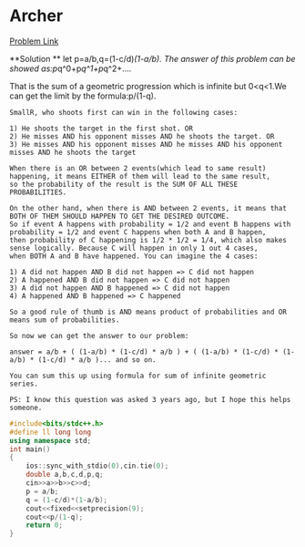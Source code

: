 # Archer

[Problem Link](https://codeforces.com/contest/312/problem/B)

**Solution ** let p=a/b,q=(1-c/d)*(1-a/b). The answer of this problem can be showed as:p*q^0+p*q^1+p*q^2+....

That is the sum of a geometric progression which is infinite but 0<q<1.We can get the limit by the formula:p/(1-q).

```
SmallR, who shoots first can win in the following cases:

1) He shoots the target in the first shot. OR
2) He misses AND his opponent misses AND he shoots the target. OR
3) He misses AND his opponent misses AND he misses AND his opponent misses AND he shoots the target

When there is an OR between 2 events(which lead to same result) happening, it means EITHER of them will lead to the same result, 
so the probability of the result is the SUM OF ALL THESE PROBABILITIES.

On the other hand, when there is AND between 2 events, it means that BOTH OF THEM SHOULD HAPPEN TO GET THE DESIRED OUTCOME. 
So if event A happens with probability = 1/2 and event B happens with probability = 1/2 and event C happens when both A and B happen,
then probability of C happening is 1/2 * 1/2 = 1/4, which also makes sense logically. Because C will happen in only 1 out 4 cases, 
when BOTH A and B have happened. You can imagine the 4 cases:

1) A did not happen AND B did not happen => C did not happen
2) A happened AND B did not happen => C did not happen
3) A did not happen AND B happened => C did not happen
4) A happened AND B happened => C happened

So a good rule of thumb is AND means product of probabilities and OR means sum of probabilities.

So now we can get the answer to our problem:

answer = a/b + ( (1-a/b) * (1-c/d) * a/b ) + ( (1-a/b) * (1-c/d) * (1-a/b) * (1-c/d) * a/b )... and so on.

You can sum this up using formula for sum of infinite geometric series.

PS: I know this question was asked 3 years ago, but I hope this helps someone.
```


```cpp
#include<bits/stdc++.h>
#define ll long long
using namespace std;
int main()
{
    ios::sync_with_stdio(0),cin.tie(0);
    double a,b,c,d,p,q;
    cin>>a>>b>>c>>d;
    p = a/b;
    q = (1-c/d)*(1-a/b);
    cout<<fixed<<setprecision(9);
    cout<<p/(1-q);
    return 0;
}
```
